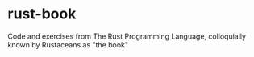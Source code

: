# rust-book
Code and exercises from The Rust Programming Language, colloquially known by Rustaceans as "the book"

